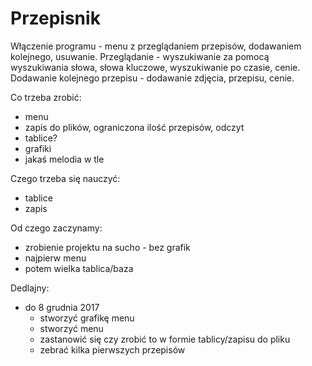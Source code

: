 # Przepisnik
Włączenie programu - menu z przeglądaniem przepisów, dodawaniem kolejnego, usuwanie.
Przeglądanie - wyszukiwanie za pomocą wyszukiwania słowa, słowa kluczowe, wyszukiwanie po czasie, cenie.
Dodawanie kolejnego przepisu - dodawanie zdjęcia, przepisu, cenie.

Co trzeba zrobić:
- menu
- zapis do plików, ograniczona ilość przepisów, odczyt
- tablice? 
- grafiki
- jakaś melodia w tle

Czego trzeba się nauczyć:
- tablice
- zapis

Od czego zaczynamy:
- zrobienie projektu na sucho - bez grafik
- najpierw menu
- potem wielka tablica/baza

Dedlajny:
- do 8 grudnia 2017 
  - stworzyć grafikę menu
  - stworzyć menu
  - zastanowić się czy zrobić to w formie tablicy/zapisu do pliku
  - zebrać kilka pierwszych przepisów
